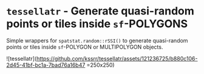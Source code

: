 # `tessellatr` - Generate quasi-random points or tiles inside `sf`-POLYGONS

Simple wrappers for `spatstat.random::rSSI()` to generate quasi-random points or tiles inside `sf`-POLYGON or MULTIPOLYGON objects.

![tessellatr](https://github.com/kssrr/tessellatr/assets/121236725/b880c106-2d45-41bf-bc1a-7bad76a16b47 =250x250)
